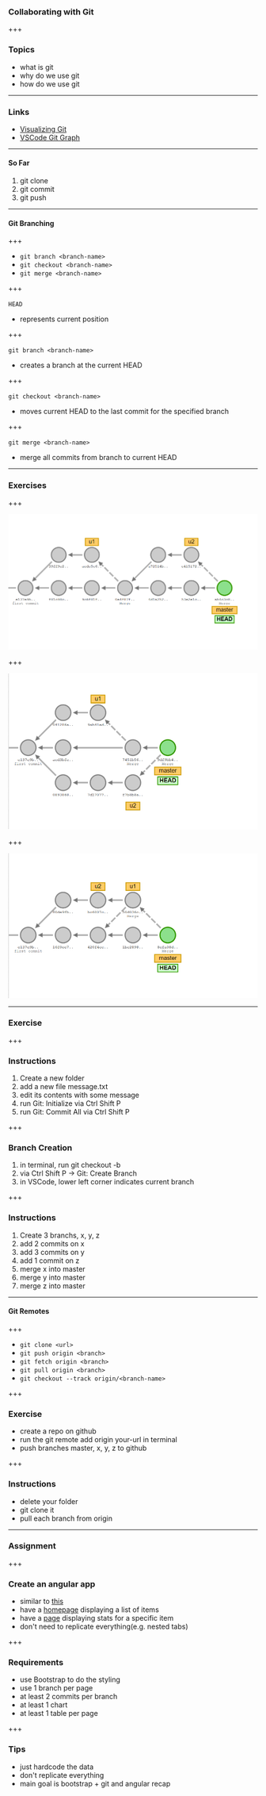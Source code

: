 ### Collaborating with Git

+++

### Topics

- what is git
- why do we use git
- how do we use git

---

### Links

- [Visualizing Git](https://git-school.github.io/visualizing-git/)
- [VSCode Git Graph](https://marketplace.visualstudio.com/items?itemName=mhutchie.git-graph)

---

#### So Far

1. git clone
2. git commit
3. git push

---

#### Git Branching

+++

- `git branch <branch-name>`
- `git checkout <branch-name>`
- `git merge <branch-name>`

+++

`HEAD`

- represents current position

+++

`git branch <branch-name>`

- creates a branch at the current HEAD

+++

`git checkout <branch-name>`

- moves current HEAD to the last commit for the specified branch

+++

`git merge <branch-name>`

- merge all commits from branch to current HEAD

---

### Exercises

+++

![commit-1](./exercise-1.png)

+++

![commit-2](./exercise-2.png)

+++

![commit-3](./exercise-3.png)

---

### Exercise

+++

### Instructions

1. Create a new folder
2. add a new file <span class="text-gold">message.txt</span>
3. edit its contents with some message
4. run <span class="text-blue">Git: Initialize</span> via <span class="text-blue">Ctrl Shift P</span>
5. run <span class="text-blue">Git: Commit All</span> via <span class="text-blue">Ctrl Shift P</span>

+++

### Branch Creation

1. in terminal, run <span class="text-blue">git checkout -b <branch-name></span>
2. via <span class="text-blue">Ctrl Shift P</span> -> <span class="text-blue">Git: Create Branch</span>
3. in VSCode, lower left corner indicates current branch

+++

### Instructions

1. Create 3 branchs, <span class="text-blue">x</span>, <span class="text-blue">y</span>, <span class="text-blue">z</span>
2. add 2 commits on <span class="text-blue">x</span>
3. add 3 commits on <span class="text-blue">y</span>
4. add 1 commit on <span class="text-blue">z</span>
5. merge <span class="text-blue">x</span> into <span class="text-blue">master</span>
6. merge <span class="text-blue">y</span> into <span class="text-blue">master</span>
7. merge <span class="text-blue">z</span> into <span class="text-blue">master</span>

---

#### Git Remotes

+++

- `git clone <url>`
- `git push origin <branch>`
- `git fetch origin <branch>`
- `git pull origin <branch>`
- `git checkout --track origin/<branch-name>`

+++

### Exercise

- create a repo on github
- run the <span class="text-blue">git remote add origin your-url</span> in terminal
- push branches <span class="text-blue">master</span>, <span class="text-blue">x</span>, <span class="text-blue">y</span>, <span class="text-blue">z</span> to github

+++

### Instructions

- delete your folder
- git clone it
- pull each branch from origin

---

### Assignment

+++

### Create an angular app

- similar to [this](https://coinmarketcap.com/)
- have a [homepage](https://coinmarketcap.com/) displaying a list of items
- have a [page](https://coinmarketcap.com/currencies/bitcoin/) displaying stats for a specific item
- don't need to replicate everything(e.g. nested tabs)

+++

### Requirements

- use Bootstrap to do the styling
- use 1 branch per page
- at least 2 commits per branch
- at least 1 chart 
- at least 1 table per page

+++

### Tips

- just hardcode the data
- don't replicate everything
- main goal is bootstrap + git and angular recap




